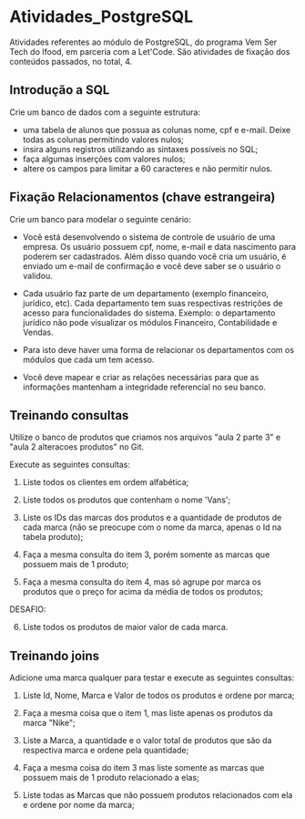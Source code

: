 # Atividades_PostgreSQL

Atividades referentes ao módulo de PostgreSQL, do programa Vem Ser Tech do Ifood, em parceria com a Let'Code. São atividades de fixação dos conteúdos passados, no total, 4.

## Introdução a SQL 

Crie um banco de dados com a seguinte estrutura:

- uma tabela de alunos que possua as colunas nome, cpf e e-mail. Deixe todas as colunas permitindo valores nulos;
- insira alguns registros utilizando as sintaxes possíveis no SQL;
- faça algumas inserções com valores nulos;
- altere os campos para limitar a 60 caracteres e não permitir nulos.

## Fixação Relacionamentos (chave estrangeira)

Crie um banco para modelar o seguinte cenário:

- Você está desenvolvendo o sistema de controle de usuário de uma empresa. Os usuário possuem cpf, nome, e-mail e data nascimento para poderem ser cadastrados. Além disso quando você cria um usuário, é enviado um e-mail de confirmação e você deve saber se o usuário o validou.

- Cada usuário faz parte de um departamento (exemplo financeiro, jurídico, etc). Cada departamento tem suas respectivas restrições de acesso para funcionalidades do sistema. Exemplo: o departamento jurídico não pode visualizar os módulos Financeiro, Contabilidade e Vendas.

- Para isto deve haver uma forma de relacionar os departamentos com os módulos que cada um tem acesso.

- Você deve mapear e criar as relações necessárias para que as informações mantenham a integridade referencial no seu banco.

## Treinando consultas 

Utilize o banco de produtos que criamos nos arquivos "aula 2 parte 3" e "aula 2 alteracoes produtos" no Git.

Execute as seguintes consultas:

1) Liste todos os clientes em ordem alfabética;

2) Liste todos os produtos que contenham o nome 'Vans';

3) Liste os IDs das marcas dos produtos e a quantidade de produtos de cada marca (não se preocupe com o nome da marca, apenas o Id na tabela produto);

4) Faça a mesma consulta do item 3, porém somente as marcas que possuem mais de 1 produto;

5) Faça a mesma consulta do item 4, mas só agrupe por marca os produtos que o preço for acima da média de todos os produtos;

DESAFIO:

6) Liste todos os produtos de maior valor de cada marca.

## Treinando joins

Adicione uma marca qualquer para testar e execute as seguintes consultas:

1) Liste Id, Nome, Marca e Valor de todos os produtos e ordene por marca;

2) Faça a mesma coisa que o item 1, mas liste apenas os produtos da marca "Nike";

3) Liste a Marca, a quantidade e o valor total de produtos que são da respectiva marca e ordene pela quantidade;

4) Faça a mesma coisa do item 3 mas liste somente as marcas que possuem mais de 1 produto relacionado a elas;

5) Liste todas as Marcas que não possuem produtos relacionados com ela e ordene por nome da marca;
